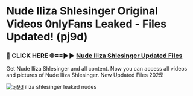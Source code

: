 # Nude Iliza Shlesinger Original Videos 0nlyFans Leaked - Files Updated! (pj9d)

<h3>🔴 CLICK HERE 🌐==►► <a href="https://tinyurl.com/4mcuefdz" rel="nofollow">Nude Iliza Shlesinger Updated Files</a></h3>

Get Nude Iliza Shlesinger and all content. Now you can access all videos and pictures of Nude Iliza Shlesinger. New Updated Files 2025!

[![pj9d](https://i.imgur.com/StAQSOY.gif)](https://tinyurl.com/4mcuefdz)
iliza shlesinger leaked nudes